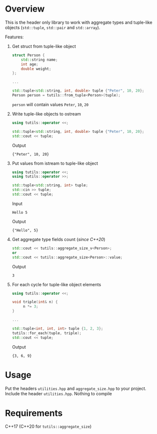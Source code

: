 # Overview
This is the header only library to work with aggregate types and tuple-like objects (`std::tuple`, `std::pair` and `std::array`).

Features:
1. Get struct from tuple-like object 
    ```c++
    struct Person {
        std::string name;
        int age;
        double weight;
    };
    
    ...
    
    std::tuple<std::string, int, double> tuple {"Peter", 10, 20};
    Person person = tutils::from_tuple<Person>(tuple);
    ```
   `person` will contain values `Peter`, `10`, `20`


2. Write tuple-like objects to ostream
   ```c++
   using tutils::operator <<;

   std::tuple<std::string, int, double> tuple {"Peter", 10, 20};
   std::cout << tuple;
   ```
   Output
   ```
   {"Peter", 10, 20}
   ```
   
3. Put values from istream to tuple-like object
   ```c++
   using tutils::operator <<;
   using tutils::operator >>;
   
   std::tuple<std::string, int> tuple;
   std::cin >> tuple;
   std::cout << tuple;
   ```
   Input
   ```
   Hello 5
   ```
   
   Output
   
   ```
   {"Hello", 5}
   ```
   
4. Get aggregate type fields count (*since C++20*)
   ```c++
   std::cout << tutils::aggregate_size_v<Person>;
   or
   std::cout << tutils::aggregate_size<Person>::value;
   ```
   Output
   ```
   3
   ```
   
5. For each cycle for tuple-like object elements
   ```c++
   using tutils::operator <<;
   
   void triple(int& n) {
        n *= 3;
   } 
   
   ...
   
   std::tuple<int, int, int> tuple {1, 2, 3};
   tutils::for_each(tuple, triple);
   std::cout << tuple;
   ```
   
   Output
   ```
   {3, 6, 9}
   ```

# Usage
Put the headers `utilities.hpp` and `aggregate_size.hpp` to your project. Include the header `utilities.hpp`. Nothing to compile

# Requirements
C++17 (C++20 for `tutils::aggregate_size`)
